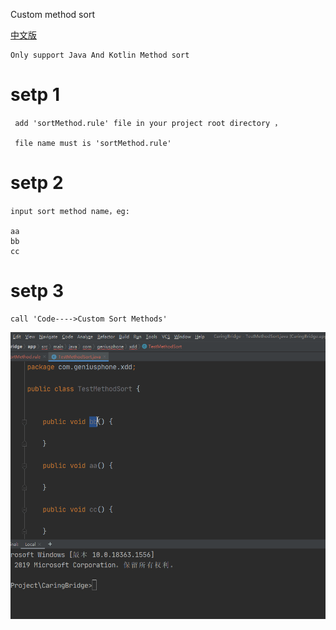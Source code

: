 Custom method sort

[中文版](README_zh.md)

	Only support Java And Kotlin Method sort


# setp 1

	 add 'sortMethod.rule' file in your project root directory ，

     file name must is 'sortMethod.rule' 

# setp 2

	input sort method name，eg:
	
	aa
	bb
	cc


# setp 3

	call 'Code---->Custom Sort Methods'



![](./img/demo.gif)



